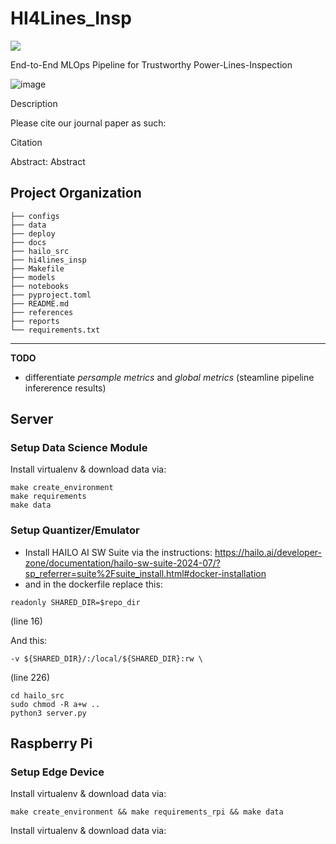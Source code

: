 # HI4Lines_Insp

<a target="_blank" href="https://cookiecutter-data-science.drivendata.org/">
    <img src="https://img.shields.io/badge/CCDS-Project%20template-328F97?logo=cookiecutter" />
</a>

End-to-End MLOps Pipeline for Trustworthy Power-Lines-Inspection

![image](https://github.com/user-attachments/assets/80c2dbd1-43da-4402-987e-30a17e18db5e)


Description

Please cite our journal paper as such:

Citation

Abstract: Abstract

## Project Organization

```
├── configs
├── data
├── deploy
├── docs
├── hailo_src
├── hi4lines_insp
├── Makefile
├── models
├── notebooks
├── pyproject.toml
├── README.md
├── references
├── reports
└── requirements.txt

```

--------


**TODO**

* differentiate *persample metrics* and *global metrics* (steamline pipeline infererence results)

## Server 

### Setup Data Science Module

Install virtualenv & download data via:

```
make create_environment
make requirements
make data
```


### Setup Quantizer/Emulator

* Install HAILO AI SW Suite via the instructions: https://hailo.ai/developer-zone/documentation/hailo-sw-suite-2024-07/?sp_referrer=suite%2Fsuite_install.html#docker-installation
* and in the dockerfile replace this: 

```
readonly SHARED_DIR=$repo_dir
```

(line 16)

And this: 

```
-v ${SHARED_DIR}/:/local/${SHARED_DIR}:rw \
```

(line 226)

```
cd hailo_src
sudo chmod -R a+w ..
python3 server.py
```

## Raspberry Pi

### Setup Edge Device

Install virtualenv & download data via:

```
make create_environment && make requirements_rpi && make data
```

Install virtualenv & download data via:

